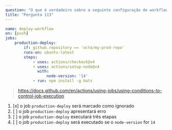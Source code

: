 ```yaml
---
question: "O que é verdadeiro sobre a seguinte configuração de workflow quando disparada contra o repositório `octo/my-dev-repo`?"
title: "Pergunta 113"
---
```


```yaml
name: deploy-workflow
on: [push]
jobs:
    production-deploy:
        if: github.repository == 'octo/my-prod-repo'
        runs-on: ubuntu-latest
        steps:
            - uses: actions/checkout@v4
            - uses: actions/setup-node@v4
              with:
                  node-version: '14'
            - run: npm install -g bats
```
> https://docs.github.com/en/actions/using-jobs/using-conditions-to-control-job-execution
1. [x] o job `production-deploy` será marcado como ignorado
1. [ ] o job `production-deploy` apresentará erro
1. [ ] o job `production-deploy` executará três etapas
1. [ ] o job `production-deploy` será executado se o `node-version` for `14`
